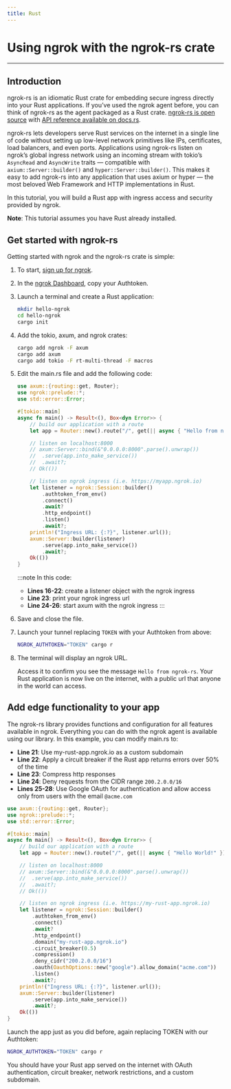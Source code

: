 ```yaml
---
title: Rust
---
```


# Using ngrok with the ngrok-rs crate
------------

## Introduction

ngrok-rs is an idiomatic Rust crate for embedding secure ingress directly into your Rust applications. If you’ve used the ngrok agent before, you can think of ngrok-rs as the agent packaged as a Rust crate. [ngrok-rs is open source](http://github.com/ngrok/ngrok-rs) with [API reference available on docs.rs](https://docs.rs/ngrok).

ngrok-rs lets developers serve Rust services on the internet in a single line of code without setting up low-level network primitives like IPs, certificates, load balancers, and even ports. Applications using ngrok-rs listen on ngrok’s global ingress network using an incoming stream with tokio’s `AsyncRead` and `AsyncWrite` traits — compatible with `axium::Server::builder()` and `hyper::Server::builder()`. This makes it easy to add ngrok-rs into any application that uses axium or hyper — the most beloved Web Framework and HTTP implementations in Rust. 

In this tutorial, you will build a Rust app with ingress access and security provided by ngrok.

**Note**: This tutorial assumes you have Rust already installed.

## Get started with ngrok-rs

Getting started with ngrok and the ngrok-rs crate is simple: 

1. To start, [sign up for ngrok](https://ngrok.com/signup).
1. In the [ngrok Dashboard](https://dashboard.ngrok.com), copy your Authtoken.
1. Launch a terminal and create a Rust application:

    ```bash
    mkdir hello-ngrok
    cd hello-ngrok
    cargo init
    ```

1. Add the tokio, axum, and ngrok crates:
    
    ```bash
    cargo add ngrok -F axum
    cargo add axum
    cargo add tokio -F rt-multi-thread -F macros
    ```

1. Edit the main.rs file and add the following code:

    ```rust showLineNumbers
    use axum::{routing::get, Router};
    use ngrok::prelude::*;
    use std::error::Error;

    #[tokio::main]
    async fn main() -> Result<(), Box<dyn Error>> {
        // build our application with a route
        let app = Router::new().route("/", get(|| async { "Hello from ngrok-rs!" }));

        // listen on localhost:8000
        // axum::Server::bind(&"0.0.0.0:8000".parse().unwrap())
        //  .serve(app.into_make_service())
        //  .await?;
        // Ok(())

        // listen on ngrok ingress (i.e. https://myapp.ngrok.io)
        let listener = ngrok::Session::builder()
            .authtoken_from_env()
            .connect()
            .await?
            .http_endpoint()
            .listen()
            .await?;
        println!("Ingress URL: {:?}", listener.url());
        axum::Server::builder(listener)
            .serve(app.into_make_service())
            .await?;
        Ok(())
    }
    ```

    :::note In this code:
    - **Lines 16-22**: create a listener object with the ngrok ingress
    - **Line 23**: print your ngrok ingress url
    - **Line 24-26**: start axum with the ngrok ingress
    :::

1. Save and close the file.
1. Launch your tunnel replacing `TOKEN` with your Authtoken from above:

    ```bash
    NGROK_AUTHTOKEN="TOKEN" cargo r
    ```

1. The terminal will display an ngrok URL. 
    
    Access it to confirm you see the message `Hello from ngrok-rs`.
    Your Rust application is now live on the internet, with a public url that anyone in the world can access.

## Add edge functionality to your app

The ngrok-rs library provides functions and configuration for all features available in ngrok. Everything you can do with the ngrok agent is available using our library. In this example, you can modify main.rs to:

- **Line 21**: Use my-rust-app.ngrok.io as a custom subdomain
- **Line 22**: Apply a circuit breaker if the Rust app returns errors over 50% of the time
- **Line 23**: Compress http responses
- **Line 24**: Deny requests from the CIDR range `200.2.0.0/16`
- **Lines 25-28**: Use Google OAuth for authentication and allow access only from users with the email `@acme.com`


```rust showLineNumbers
use axum::{routing::get, Router};
use ngrok::prelude::*;
use std::error::Error;

#[tokio::main]
async fn main() -> Result<(), Box<dyn Error>> {
    // build our application with a route
    let app = Router::new().route("/", get(|| async { "Hello World!" }));

    // listen on localhost:8000
    // axum::Server::bind(&"0.0.0.0:8000".parse().unwrap())
    //  .serve(app.into_make_service())
    //  .await?;
    // Ok(())

    // listen on ngrok ingress (i.e. https://my-rust-app.ngrok.io)
    let listener = ngrok::Session::builder()
        .authtoken_from_env()
        .connect()
        .await?
        .http_endpoint()
        .domain("my-rust-app.ngrok.io")
        .circuit_breaker(0.5)
        .compression()
        .deny_cidr("200.2.0.0/16")
        .oauth(OauthOptions::new("google").allow_domain("acme.com"))
        .listen()
        .await?;
    println!("Ingress URL: {:?}", listener.url());
    axum::Server::builder(listener)
        .serve(app.into_make_service())
        .await?;
    Ok(())
}
```

Launch the app just as you did before, again replacing TOKEN with our Authtoken:

```bash
NGROK_AUTHTOKEN="TOKEN" cargo r
```

You should have your Rust app served on the internet with OAuth authentication, circuit breaker, network restrictions, and a custom subdomain.
